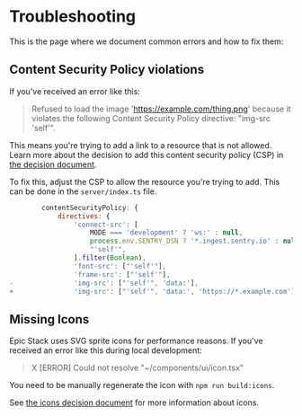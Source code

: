 # Troubleshooting

This is the page where we document common errors and how to fix them:

## Content Security Policy violations

If you've received an error like this:

> Refused to load the image 'https://example.com/thing.png' because it violates
> the following Content Security Policy directive: "img-src 'self'".

This means you're trying to add a link to a resource that is not allowed. Learn
more about the decision to add this content security policy (CSP) in
[the decision document](https://github.com/epicweb-dev/epic-stack/blob/main/docs/decisions/008-content-security-policy.md).

To fix this, adjust the CSP to allow the resource you're trying to add. This can
be done in the `server/index.ts` file.

```jsx
		contentSecurityPolicy: {
			directives: {
				'connect-src': [
					MODE === 'development' ? 'ws:' : null,
					process.env.SENTRY_DSN ? '*.ingest.sentry.io' : null,
					"'self'",
				].filter(Boolean),
				'font-src': ["'self'"],
				'frame-src': ["'self'"],
-				'img-src': ["'self'", 'data:'],
+				'img-src': ["'self'", 'data:', 'https://*.example.com']
```

## Missing Icons

Epic Stack uses SVG sprite icons for performance reasons. If you've received an
error like this during local development:

> X [ERROR] Could not resolve "~/components/ui/icon.tsx"

You need to be manually regenerate the icon with `npm run build:icons`.

See
[the icons decision document](https://github.com/epicweb-dev/epic-stack/blob/main/docs/decisions/020-icons.md)
for more information about icons.
